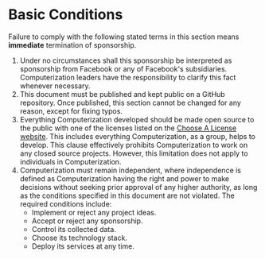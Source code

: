 # Basic Conditions

Failure to comply with the following stated terms in this section means **immediate** termination of
sponsorship.

1. Under no circumstances shall this sponsorship be interpreted as sponsorship from Facebook or any
   of Facebook's subsidiaries. Computerization leaders have the responsibility to clarify this fact
   whenever necessary.
2. This document must be published and kept public on a GitHub repository. Once published, this
   section cannot be changed for any reason, except for fixing typos.
3. Everything Computerization developed should be made open source to the public with one of the
   licenses listed on the [Choose A License website](https://choosealicense.com/appendix/). This
   includes everything Computerization, as a group, helps to develop. This clause effectively
   prohibits Computerization to work on any closed source projects. However, this limitation does
   not apply to individuals in Computerization.
4. Computerization must remain independent, where independence is defined as Computerization having
   the right and power to make decisions without seeking prior approval of any higher authority, as
   long as the conditions specified in this document are not violated. The required conditions
   include:
   - Implement or reject any project ideas.
   - Accept or reject any sponsorship.
   - Control its collected data.
   - Choose its technology stack.
   - Deploy its services at any time.
